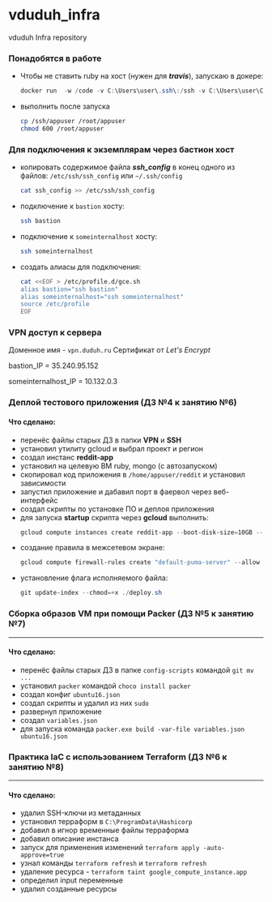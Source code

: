 # vduduh_infra
vduduh Infra repository

### Понадобятся в работе
* Чтобы не ставить ruby на хост (нужен для ***travis***), запускаю в докере:
    ```powershell
    docker run  -w /code -v C:\Users\user\.ssh\:/ssh -v C:\Users\user\Coding\go\s*rc\github.com\Otus-DevOps-2018-09\vduduh_infra\:/code --rm -it ruby bash
    ```
* выполнить после запуска
    ```bash
    cp /ssh/appuser /root/appuser
    chmod 600 /root/appuser
    ```

### Для подключения к экземплярам через бастион хост
* копировать содержимое файла ***ssh_config*** в конец одного из файлов: ```/etc/ssh/ssh_config``` или ```~/.ssh/config```
    ```bash
    cat ssh_config >> /etc/ssh/ssh_config
    ```
* подключение к ```bastion``` хосту:
    ```bash
    ssh bastion
    ```
* подключение к ```someinternalhost``` хосту:
    ```bash
    ssh someinternalhost
    ```
* создать алиасы для подключения:
    ```bash
    cat <<EOF > /etc/profile.d/gce.sh
    alias bastion="ssh bastion"
    alias someinternalhost="ssh someinternalhost"
    source /etc/profile
    EOF
    ```

### VPN доступ к сервера

Доменное имя - ```vpn.duduh.ru```
Сертификат от *Let's Encrypt*

bastion_IP = 35.240.95.152

someinternalhost_IP = 10.132.0.3

### Деплой тестового приложения (ДЗ №4 к занятию №6)

#### Что сделано:
* перенёс файлы старых ДЗ в папки **VPN** и **SSH**
* установил утилиту gcloud и выбрал проект и регион
* создал инстанс **reddit-app**
* установил на целевую ВМ ruby, mongo (с автозапуском)
* скопировал код приложения в ```/home/appuser/reddit``` и установил зависимости
* запустил приложение и дабавил порт в фаервол через веб-интерфейс
* создал скрипты по установке ПО и деплоя приложения
* для запуска **startup** скрипта через **gcloud** выполнить:
    ```powershell
    gcloud compute instances create reddit-app --boot-disk-size=10GB --image-family ubuntu-1604-lts --image-project=ubuntu-os-cloud --machine-type=g1-small --tags puma-server --restart-on-failure --metadata-from-file startup-script=./reddit-startup.sh

    ```
* создание правила в межсетевом экране:
    ```powershell
    gcloud compute firewall-rules create "default-puma-server" --allow tcp:9292 --source-ranges="0.0.0.0/0" --description="ДЗ №4 к занятию №6" --target-tags=puma-server --priority=1000

    ```
* установление флага исполняемого файла:
    ```powershell
    git update-index --chmod=+x ./deploy.sh
    
    ```

### Сборка образов VM при помощи Packer (ДЗ №5 к занятию №7)
------
#### Что сделано: 
* перенёс файлы старых ДЗ в папкe `config-scripts` командой `git mv ...`
* установил `packer` командой `choco install packer`
* создал конфиг `ubuntu16.json`
* создал скрипты и удалил из них `sudo`
* развернул приложение 
* создал `variables.json`
* для запуска команда `packer.exe build -var-file variables.json ubuntu16.json`


### Практика IaC с использованием Terraform (ДЗ №6 к занятию №8)
------
#### Что сделано: 
* удалил SSH-ключи из метаданных
* установил терраформ в `C:\ProgramData\Hashicorp`
* добавил в игнор временные файлы терраформа
* добавил описание инстанса
* запуск для применения изменений `terraform apply -auto-approve=true`
* узнал команды `terraform refresh` и `terraform refresh`
* удаление ресурса - `terraform taint google_compute_instance.app`
* определил input переменные
* удалил созданные ресурсы

